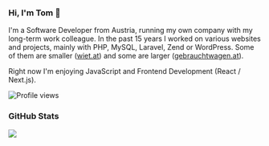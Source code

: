 <h3>Hi, I'm Tom 👋</h3>

I'm a Software Developer from Austria, running my own company with my long-term work colleague. In the past 15 years I worked on various websites and projects, mainly with PHP,  MySQL, Laravel, Zend or WordPress. Some of them are smaller ([wiet.at](https://www.wiet.at/)) and some are larger ([gebrauchtwagen.at](https://www.gebrauchtwagen.at/)). 

Right now I'm enjoying JavaScript and Frontend Development (React / Next.js).

<img src="https://komarev.com/ghpvc/?username=ciruz&color=green" alt="Profile views" />

<h3>GitHub Stats</h3>
<img src="https://github-readme-stats.vercel.app/api?username=ciruz&count_private=true" />
